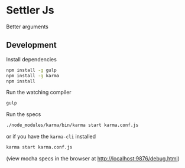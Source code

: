Settler Js
================

Better arguments

Development
-----------

Install dependencies
```sh
npm install -g gulp
npm install -g karma
npm install
```

Run the watching compiler
```sh
gulp
```

Run the specs
```sh
./node_modules/karma/bin/karma start karma.conf.js
```
or if you have the `karma-cli` installed
```sh
karma start karma.conf.js
```
(view mocha specs in the browser at [http://localhost:9876/debug.html](http://localhost:9876/debug.html))

